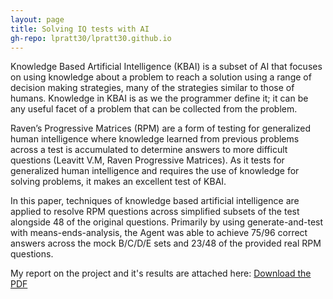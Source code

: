 ```yaml
---
layout: page
title: Solving IQ tests with AI
gh-repo: lpratt30/lpratt30.github.io
---
```


Knowledge Based Artificial Intelligence (KBAI) is a subset of AI that focuses on
using knowledge about a problem to reach a solution using a range of decision making strategies, many of the strategies similar to those of humans. Knowledge
in KBAI is as we the programmer define it; it can be any useful facet of a problem
that can be collected from the problem. 

Raven’s Progressive Matrices (RPM) are a form of testing for generalized human
intelligence where knowledge learned from previous problems across a test is
accumulated to determine answers to more difficult questions (Leavitt V.M, Raven Progressive Matrices). As it tests for generalized human intelligence and requires the use of knowledge for solving problems, it makes an excellent test of
KBAI. 

In this paper, techniques of knowledge based artificial intelligence are applied to resolve RPM questions across simplified subsets of the test alongside 48 of the original questions.
Primarily by using generate-and-test with means-ends-analysis,
the Agent was able to achieve 75/96 correct answers across the
mock B/C/D/E sets and 23/48 of the provided real RPM questions. 

My report on the project and it's results are attached here: [Download the PDF](../assets/pdf/RPM_FinalReport.pdf)
